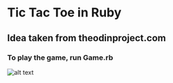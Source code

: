 # Tic Tac Toe in Ruby 
## Idea taken from theodinproject.com  
### To play the game, run Game.rb
![alt text](https://user-images.githubusercontent.com/20932829/29639926-d7430ea4-885c-11e7-9049-b84dc85da9db.jpg)